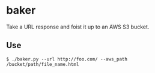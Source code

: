 # baker
Take a URL response and foist it up to an AWS S3 bucket.

## Use
```
$ ./baker.py --url http://foo.com/ --aws_path /bucket/path/file_name.html
```